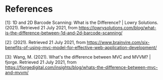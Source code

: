 # References

[1]: 1D and 2D Barcode Scanning: What is the Difference? | Lowry Solutions. (2021). Retrieved 21 July 2021, from https://lowrysolutions.com/blog/what-is-the-difference-between-1d-and-2d-barcode-scanning/

[2]: (2021). Retrieved 21 July 2021, from https://www.brainvire.com/six-benefits-of-using-mvc-model-for-effective-web-application-development/

[3]: Wang, M. (2021). What's the difference between MVC and MVVM? | fjorge. Retrieved 21 July 2021, from https://fjorgedigital.com/insights/blog/whats-the-difference-between-mvc-and-mvvm/
